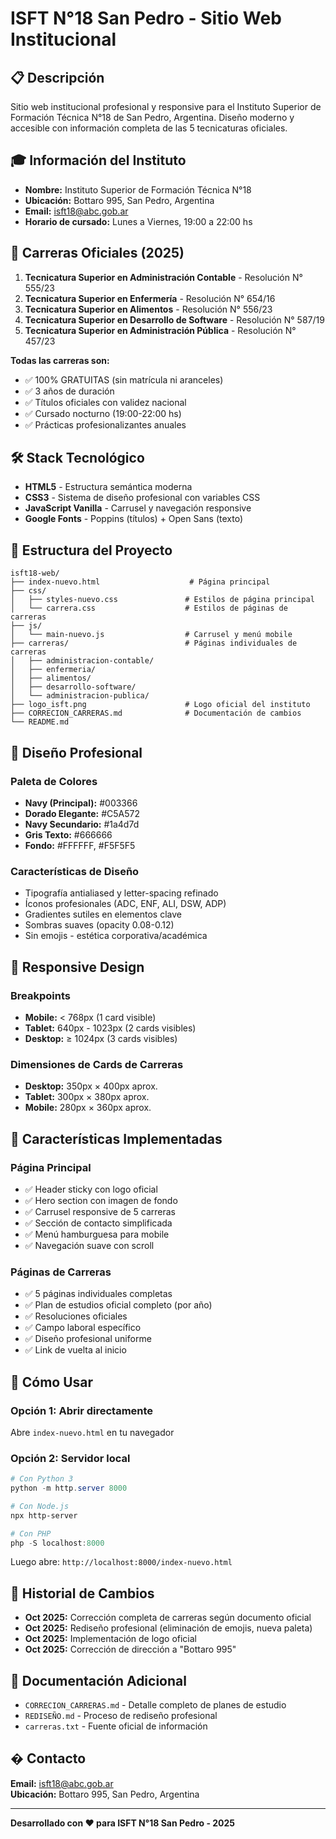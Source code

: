 # ISFT N°18 San Pedro - Sitio Web Institucional

## 📋 Descripción

Sitio web institucional profesional y responsive para el Instituto Superior de Formación Técnica N°18 de San Pedro, Argentina. Diseño moderno y accesible con información completa de las 5 tecnicaturas oficiales.

## 🎓 Información del Instituto

- **Nombre:** Instituto Superior de Formación Técnica N°18
- **Ubicación:** Bottaro 995, San Pedro, Argentina
- **Email:** isft18@abc.gob.ar
- **Horario de cursado:** Lunes a Viernes, 19:00 a 22:00 hs

## 🚀 Carreras Oficiales (2025)

1. **Tecnicatura Superior en Administración Contable** - Resolución N° 555/23
2. **Tecnicatura Superior en Enfermería** - Resolución N° 654/16
3. **Tecnicatura Superior en Alimentos** - Resolución N° 556/23
4. **Tecnicatura Superior en Desarrollo de Software** - Resolución N° 587/19
5. **Tecnicatura Superior en Administración Pública** - Resolución N° 457/23

**Todas las carreras son:**
- ✅ 100% GRATUITAS (sin matrícula ni aranceles)
- ✅ 3 años de duración
- ✅ Títulos oficiales con validez nacional
- ✅ Cursado nocturno (19:00-22:00 hs)
- ✅ Prácticas profesionalizantes anuales

## 🛠️ Stack Tecnológico

- **HTML5** - Estructura semántica moderna
- **CSS3** - Sistema de diseño profesional con variables CSS
- **JavaScript Vanilla** - Carrusel y navegación responsive
- **Google Fonts** - Poppins (títulos) + Open Sans (texto)

## 📁 Estructura del Proyecto

```
isft18-web/
├── index-nuevo.html                    # Página principal
├── css/
│   ├── styles-nuevo.css               # Estilos de página principal
│   └── carrera.css                    # Estilos de páginas de carreras
├── js/
│   └── main-nuevo.js                  # Carrusel y menú mobile
├── carreras/                          # Páginas individuales de carreras
│   ├── administracion-contable/
│   ├── enfermeria/
│   ├── alimentos/
│   ├── desarrollo-software/
│   └── administracion-publica/
├── logo_isft.png                      # Logo oficial del instituto
├── CORRECION_CARRERAS.md              # Documentación de cambios
└── README.md
```

## 🎨 Diseño Profesional

### Paleta de Colores
- **Navy (Principal):** #003366
- **Dorado Elegante:** #C5A572
- **Navy Secundario:** #1a4d7d
- **Gris Texto:** #666666
- **Fondo:** #FFFFFF, #F5F5F5

### Características de Diseño
- Tipografía antialiased y letter-spacing refinado
- Íconos profesionales (ADC, ENF, ALI, DSW, ADP)
- Gradientes sutiles en elementos clave
- Sombras suaves (opacity 0.08-0.12)
- Sin emojis - estética corporativa/académica

## 📱 Responsive Design

### Breakpoints
- **Mobile:** < 768px (1 card visible)
- **Tablet:** 640px - 1023px (2 cards visibles)
- **Desktop:** ≥ 1024px (3 cards visibles)

### Dimensiones de Cards de Carreras
- **Desktop:** 350px × 400px aprox.
- **Tablet:** 300px × 380px aprox.
- **Mobile:** 280px × 360px aprox.

## 🌟 Características Implementadas

### Página Principal
- ✅ Header sticky con logo oficial
- ✅ Hero section con imagen de fondo
- ✅ Carrusel responsive de 5 carreras
- ✅ Sección de contacto simplificada
- ✅ Menú hamburguesa para mobile
- ✅ Navegación suave con scroll

### Páginas de Carreras
- ✅ 5 páginas individuales completas
- ✅ Plan de estudios oficial completo (por año)
- ✅ Resoluciones oficiales
- ✅ Campo laboral específico
- ✅ Diseño profesional uniforme
- ✅ Link de vuelta al inicio

## 🚀 Cómo Usar

### Opción 1: Abrir directamente
Abre `index-nuevo.html` en tu navegador

### Opción 2: Servidor local
```powershell
# Con Python 3
python -m http.server 8000

# Con Node.js
npx http-server

# Con PHP
php -S localhost:8000
```

Luego abre: `http://localhost:8000/index-nuevo.html`

## 📝 Historial de Cambios

- **Oct 2025:** Corrección completa de carreras según documento oficial
- **Oct 2025:** Rediseño profesional (eliminación de emojis, nueva paleta)
- **Oct 2025:** Implementación de logo oficial
- **Oct 2025:** Corrección de dirección a "Bottaro 995"

## 📄 Documentación Adicional

- `CORRECION_CARRERAS.md` - Detalle completo de planes de estudio
- `REDISEÑO.md` - Proceso de rediseño profesional
- `carreras.txt` - Fuente oficial de información

## � Contacto

**Email:** isft18@abc.gob.ar  
**Ubicación:** Bottaro 995, San Pedro, Argentina

---

**Desarrollado con ❤️ para ISFT N°18 San Pedro - 2025**
